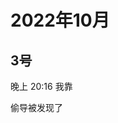 # 2022年10月

<script setup lang="ts">
import { QTagColors } from 'fake-qq-ui';

</script>

## 3号

<q-window title="Minecraft资源群">
  <q-tip>晚上 20:16</q-tip>
  <q-text name="断桥烟雨" tag="LV100 𒐪𒐪𒐪𒐪" :tag-color="QTagColors.purple"
avatar="https://q2.qlogo.cn/headimg_dl?dst_uin=3512772833&spec=100">我靠</q-text>

  <q-text name="断桥烟雨" tag="LV100 𒐪𒐪𒐪𒐪" :tag-color="QTagColors.purple"
avatar="https://q2.qlogo.cn/headimg_dl?dst_uin=3512772833&spec=100">偷导被发现了</q-text>

</q-window>
